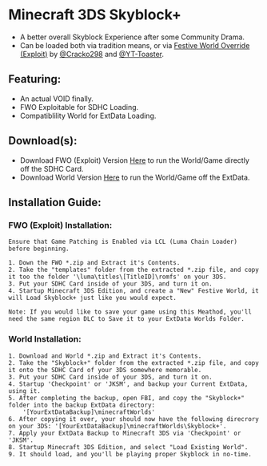 # Minecraft 3DS Skyblock+
- A better overall Skyblock Experience after some Community Drama.
- Can be loaded both via tradition means, or via <ins>Festive World Override (Exploit)</ins> by [@Cracko298](https://github.com/Cracko298) and [@YT-Toaster](https://github.com/YT-Toaster).

## Featuring:
- An actual VOID finally.
- FWO Exploitable for SDHC Loading.
- Compatiblility World for ExtData Loading.

## Download(s):
- Download FWO (Exploit) Version [Here]() to run the World/Game directly off the SDHC Card.
- Download World Version [Here]() to run the World/Game off the ExtData.

## Installation Guide:
### FWO (Exploit) Installation:
```
Ensure that Game Patching is Enabled via LCL (Luma Chain Loader) before beginning.

1. Down the FWO *.zip and Extract it's Contents.
2. Take the "templates" folder from the extracted *.zip file, and copy it too the folder '\luma\titles\[TitleID]\romfs' on your 3DS.
3. Put your SDHC Card inside of your 3DS, and turn it on.
4. Startup Minecraft 3DS Edition, and create a "New" Festive World, it will Load Skyblock+ just like you would expect.

Note: If you would like to save your game using this Meathod, you'll need the same region DLC to Save it to your ExtData Worlds Folder.
```
### World Installation:
```
1. Download and World *.zip and Extract it's Contents.
2. Take the "Skyblock+" folder from the extracted *.zip file, and copy it onto the SDHC Card of your 3DS somewhere memorable.
3. Put your SDHC Card inside of your 3DS, and turn it on.
4. Startup 'Checkpoint' or 'JKSM', and backup your Current ExtData, using it.
5. After completing the backup, open FBI, and copy the "Skyblock+" folder into the backup ExtData directory:
    '[YourExtDataBackup]\minecraftWorlds'
6. After copying it over, your should now have the following direcrory on your 3DS: '[YourExtDataBackup]\minecraftWorlds\Skyblock+'.
7. Apply your ExtData Backup to Minecraft 3DS via 'Checkpoint' or 'JKSM'.
8. Startup Minecraft 3DS Edition, and select "Load Existing World".
9. It should load, and you'll be playing proper Skyblock in no-time.
```

